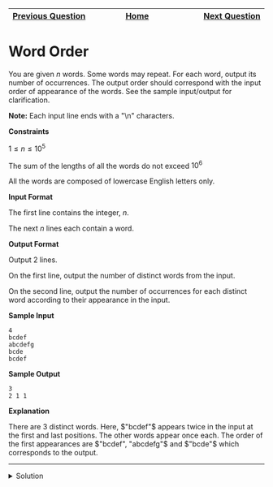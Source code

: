 | <img width=1000>[Previous Question](https://github.com/Kevin-Lago/python-hackerrank-solutions/tree/main/src/python/collections/collections_ordereddict)</img> | <img width=1000>[Home](https://github.com/Kevin-Lago/python-hackerrank-solutions)</img> | <img width=1000>[Next Question](https://github.com/Kevin-Lago/python-hackerrank-solutions/tree/main/src/python/collections/collections_deque)</img> |
|:---|:---:|---:|

# Word Order

You are given $n$ words. Some words may repeat. For each word, output its number of occurrences. The output order should correspond with the input order of appearance of the words. See the sample input/output for clarification.

__Note:__ Each input line ends with a "\n" characters.

__Constraints__

$1 \le n \le 10^5$

The sum of the lengths of all the words do not exceed $10^6$

All the words are composed of lowercase English letters only.

__Input Format__

The first line contains the integer, $n$.

The next $n$ lines each contain a word.

__Output Format__

Output $2$ lines.

On the first line, output the number of distinct words from the input.

On the second line, output the number of occurrences for each distinct word according to their appearance in the input.

__Sample Input__

```
4
bcdef
abcdefg
bcde
bcdef
```

__Sample Output__

```
3
2 1 1
```

__Explanation__

There are $3$ distinct words. Here, $"bcdef"$ appears twice in the input at the first and last positions. The other words appear once each. The order of the first appearances are $"bcdef", "abcdefg"$ and $"bcde"$ which corresponds to the output.

---

<details><summary>Solution</summary>
    
```python
from collections import Counter

if __name__ == '__main__':
    n = int(input())
    c = Counter([input() for i in range(n)])

    print(len(c))
    [print(c[k], end=" ") for k in c]
```
</details>
